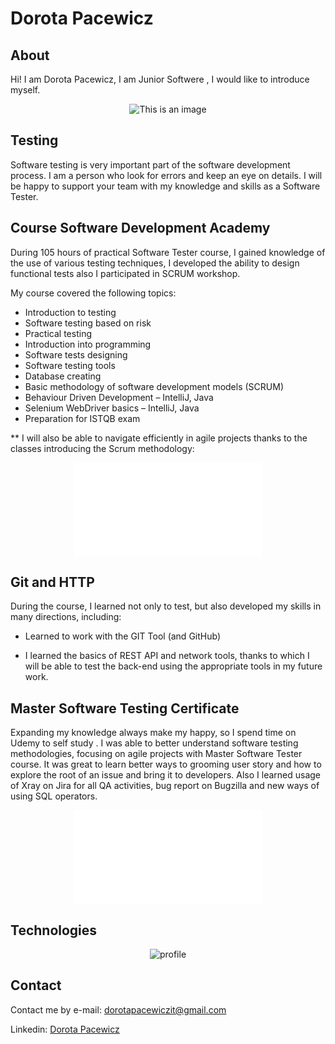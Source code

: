 # Dorota Pacewicz

## About
Hi! I am Dorota Pacewicz, I am Junior Softwere , I would like to introduce myself.
<center>

![This is an image](https://github.com/dorotapacewicz/Introduction/blob/c468f5e164758ddb40dc41e50ed96ce0165266b1/assets/images.DP.jpg)

</center>

## Testing
Software testing is very important part of the software development process.  I am a person who look for errors and keep an eye on details. I will be happy to support your team with my knowledge and skills as a Software Tester.

## Course Software Development Academy
During 105 hours of practical Software Tester course, I gained knowledge of the use of various testing techniques, I developed the ability to design functional tests also I participated in SCRUM workshop.

My course covered the following topics:
* Introduction to testing                 
* Software testing based on risk   
* Practical testing
* Introduction into programming 	
* Software tests designing 
* Software testing tools    
* Database creating
* Basic methodology of software development models (SCRUM)
* Behaviour Driven Development – IntelliJ, Java
* Selenium WebDriver basics – IntelliJ, Java
* Preparation for ISTQB exam 


** I will also be able to navigate efficiently in agile projects thanks to the classes introducing the Scrum methodology: 

<center>

![profile](assets/images/scrum_workshops.pdf)

</center>

## Git and HTTP

During the course, I learned not only to test, but also developed my skills in many directions, including:

* Learned to work with the GIT Tool (and GitHub)

* I learned the basics of REST API and network tools, thanks to which I will be able to test the back-end using the appropriate tools in my future work.

## Master Software Testing Certificate

Expanding my knowledge always make my happy, so I spend time on Udemy to self study . I was able to better understand software testing methodologies, focusing on agile projects with Master Software Tester course. It was great to learn better ways to grooming user story and how to explore the root of an issue and bring it to developers.
Also I learned usage of Xray on Jira for all QA activities, bug report on Bugzilla and new ways of using SQL operators.

<center>

![profile](assets/images/udemyJira.pdf)

</center>



## Technologies

<center>

![profile](assets/images/technical_skills.png)

</center>



## Contact

Contact me by e-mail: dorotapacewiczit@gmail.com

Linkedin: [Dorota Pacewicz](http://www.linkedin.com)
